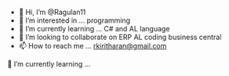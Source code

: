 - 👋 Hi, I’m @Ragulan11
- 👀 I’m interested in ... programming
- 🌱 I’m currently learning ... C# and AL language
- 💞️ I’m looking to collaborate on ERP AL coding business central
- 📫 How to reach me ... rkiritharan@gmail.com

<!---
Ragulan11/Ragulan11 is a ✨ special ✨ repository because its `README.md` (this file) appears on your GitHub profile.
You can click the Preview link to take a look at your changes.
--->
🌱 I’m currently learning ...
